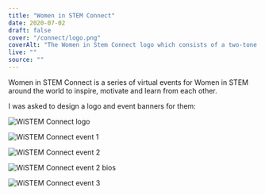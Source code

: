 ```yaml
---
title: "Women in STEM Connect"
date: 2020-07-02
draft: false
cover: "/connect/logo.png"
coverAlt: "The Women in Stem Connect logo which consists of a two-tone light blue bubble on a dark blue background. The bubble contains the text W in Stem Connect in block capitals in white and red to match the Edinburgh University Women in Stem logo. On the left side of the bubble are some light blue dots connected by diagonal lines and on the right are light blue shapes forming the corners of a cube."
live: ""
source: ""
---
```


Women in STEM Connect is a series of virtual events for Women in STEM around the world to inspire, motivate and learn from each other.

I was asked to design a logo and event banners for them:

![WiSTEM Connect logo](/connect/logo.png)

![WiSTEM Connect event 1](/connect/event-1.png)

![WiSTEM Connect event 2](/connect/event-2.png)

![WiSTEM Connect event 2 bios](/connect/event-2-bios.png)

![WiSTEM Connect event 3](/connect/event-3.png)
